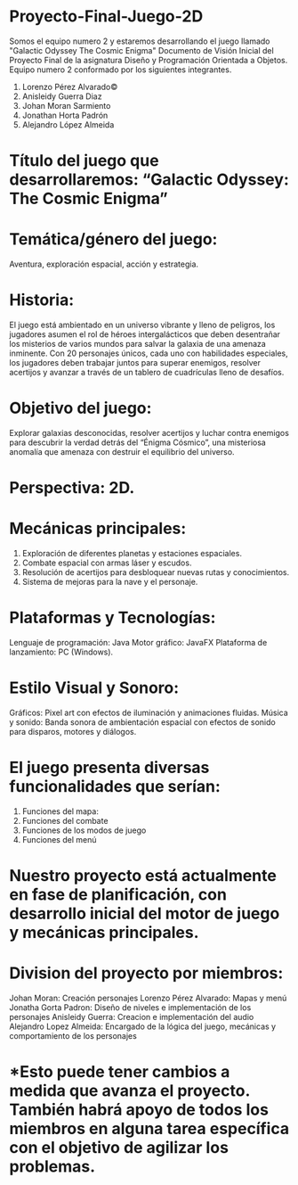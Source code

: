 # Proyecto-Final-Juego-2D
Somos el equipo numero 2 y estaremos desarrollando el juego llamado "Galactic Odyssey The Cosmic Enigma"
Documento de Visión Inicial del Proyecto Final de la asignatura Diseño y Programación Orientada a Objetos.
Equipo numero 2 conformado por los siguientes integrantes.
1.	Lorenzo Pérez Alvarado©
2.	Anisleidy Guerra Diaz
3.	Johan Moran Sarmiento
4.	Jonathan Horta Padrón
5.	Alejandro López Almeida

# Título del juego que desarrollaremos: “Galactic Odyssey: The Cosmic Enigma”

# Temática/género del juego:
Aventura, exploración espacial, acción y estrategia.

# Historia:
El juego está ambientado en un universo vibrante y lleno de peligros, los jugadores asumen el rol de héroes intergalácticos que deben desentrañar los misterios de varios mundos para salvar la galaxia de una amenaza inminente. Con 20 personajes únicos, cada uno con habilidades especiales, los jugadores deben trabajar juntos para superar enemigos, resolver acertijos y avanzar a través de un tablero de cuadrículas lleno de desafíos.

# Objetivo del juego: 
Explorar galaxias desconocidas, resolver acertijos y luchar contra enemigos para descubrir la verdad detrás del “Énigma Cósmico”, una misteriosa anomalía que amenaza con destruir el equilibrio del universo.

# Perspectiva: 2D.

# Mecánicas principales: 
1.	Exploración de diferentes planetas y estaciones espaciales.
2.	Combate espacial con armas láser y escudos.
3.	Resolución de acertijos para desbloquear nuevas rutas y conocimientos.
4.	Sistema de mejoras para la nave y el personaje.

# Plataformas y Tecnologías:
Lenguaje de programación: Java
Motor gráfico: JavaFX 
Plataforma de lanzamiento: PC (Windows).

# Estilo Visual y Sonoro:
Gráficos: Pixel art con efectos de iluminación y animaciones fluidas.
Música y sonido: Banda sonora de ambientación espacial con efectos de sonido para disparos, motores y diálogos.

# El juego presenta diversas funcionalidades que serían:
1.	Funciones del mapa:
2.	Funciones del combate
3.	Funciones de los modos de juego
4.	Funciones del menú

# Nuestro proyecto está actualmente en fase de planificación, con desarrollo inicial del motor de juego y mecánicas principales.

# Division del proyecto por miembros:
Johan Moran: Creación personajes 
 Lorenzo Pérez Alvarado: Mapas y menú
Jonatha Gorta Padron: Diseño de niveles e implementación de los personajes
Anisleidy Guerra: Creacion e implementación del audio 
Alejandro Lopez Almeida: Encargado de la lógica del juego, mecánicas y comportamiento de los personajes
# *Esto puede tener cambios a medida que avanza el proyecto. También habrá apoyo de todos los miembros en alguna tarea específica con el objetivo de agilizar los problemas.
